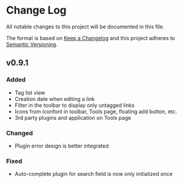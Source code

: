 # Change Log
All notable changes to this project will be documented in this file.

The format is based on [Keep a Changelog](http://keepachangelog.com/)
and this project adheres to [Semantic Versioning](http://semver.org/).

## v0.9.1
### Added
- Tag list view
- Creation date when editing a link
- Filter in the toolbar to display only untagged links
- Icons from iconfont in toolbar, Tools page, floating add button, etc.
- 3rd party plugins and application on Tools page

### Changed
- Plugin error design is better integrated

### Fixed
- Auto-complete plugin for search field is now only initialized once

